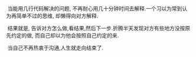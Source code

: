 ​	当能用几行代码解决的问题, 不再耐心用几十分钟时间去解释.一个习以为常到认为再简单不过的思维, 却懒得向对方解释.

​	结果就是, 告诉对方怎么做,看结果,然后下一步.折腾半天发现对方有些地方没按原先约定的做, 而自己却以为他会按照自己约定的来.

​	当自己不再热衷于沟通,人生就走向结束了.